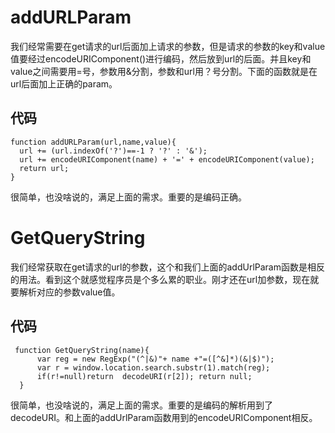 # addURLParam

我们经常需要在get请求的url后面加上请求的参数，但是请求的参数的key和value值要经过encodeURIComponent()进行编码，然后放到url的后面。并且key和value之间需要用=号，参数用&分割，参数和url用？号分割。下面的函数就是在url后面加上正确的param。

## 代码

```
function addURLParam(url,name,value){  
  url += (url.indexOf('?')==-1 ? '?' : '&');  
  url += encodeURIComponent(name) + '=' + encodeURIComponent(value);  
  return url;  
} 
```

很简单，也没啥说的，满足上面的需求。重要的是编码正确。



# GetQueryString

我们经常获取在get请求的url的参数，这个和我们上面的addUrlParam函数是相反的用法。看到这个就感觉程序员是个多么累的职业。刚才还在url加参数，现在就要解析对应的参数value值。

## 代码

```
 function GetQueryString(name){
      var reg = new RegExp("(^|&)"+ name +"=([^&]*)(&|$)");
      var r = window.location.search.substr(1).match(reg);
      if(r!=null)return  decodeURI(r[2]); return null;
  }

```

很简单，也没啥说的，满足上面的需求。重要的是编码的解析用到了decodeURI。和上面的addUrlParam函数用到的encodeURIComponent相反。